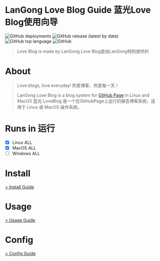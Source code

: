 # LanGong Love Blog Guide 蓝光Love Blog使用向导

![GitHub deployments](https://img.shields.io/github/deployments/langong-dev/love-blog/github-pages)  ![GitHub release (latest by date)](https://img.shields.io/github/v/release/langong-dev/love-blog)  ![GitHub top language](https://img.shields.io/github/languages/top/langong-dev/love-blog)  ![GitHub](https://img.shields.io/github/license/langong-dev/love-blog)

> Love Blog is made by LanGong
> Love Blog是由LanGong特别提供的

# About

> Love blogs, love everyday!
> 热爱博客，热爱每一天！
> 
> LanGong Love Blog is a blog system for [GitHub Page](https://pages.github.io) in Linux and MacOS
> 蓝光 LoveBlog 是一个在GitHubPage上运行的静态博客系统，适用于 Linux 或 MacOS 操作系统。

# Runs in 运行

- [x] Linux ALL
- [x] MacOS ALL
- [ ] Windows ALL

# Install

[ > Install Guide ](/install)

# Usage

[ > Usage Guide ](/use)

# Config

[ > Config Guide ](/config)

